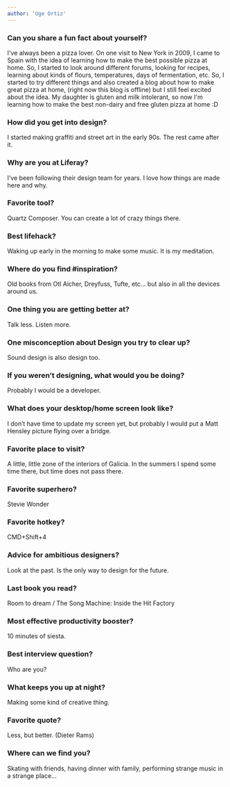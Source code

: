 ```yaml
---
author: 'Uge Ortiz'
---
```


### Can you share a fun fact about yourself?

I've always been a pizza lover. On one visit to New York in 2009, I came to Spain with the idea of learning how to make the best possible pizza at home. So, I started to look around different forums, looking for recipes, learning about kinds of flours, temperatures, days of fermentation, etc. So, I started to try different things and also created a blog about how to make great pizza at home, (right now this blog is offline) but I still feel excited about the idea. My daughter is gluten and milk intolerant, so now I'm learning how to make the best non-dairy and free gluten pizza at home :D 


### How did you get into design?

I started making graffiti and street art in the early 90s. The rest came after it. 


### Why are you at Liferay?

I’ve been following their design team for years. I love how things are made here and why. 


### Favorite tool?

Quartz Composer. You can create a lot of crazy things there. 


### Best lifehack?

Waking up early in the morning to make some music. It is my meditation. 


### Where do you find #inspiration?

Old books from Otl Aicher, Dreyfuss, Tufte, etc… but also in all the devices around us. 


### One thing you are getting better at?

Talk less. Listen more. 


### One misconception about Design you try to clear up?

Sound design is also design too.


### If you weren’t designing, what would you be doing?

Probably I would be a developer.


### What does your desktop/home screen look like?

I don’t have time to update my screen yet, but probably I would put a Matt Hensley picture flying over a bridge. 


### Favorite place to visit?

A little, little zone of the interiors of Galicia. In the summers I spend some time there, but time does not pass there. 


### Favorite superhero?

Stevie Wonder 


### Favorite hotkey?

CMD+Shift+4


### Advice for ambitious designers?

Look at the past. Is the only way to design for the future. 


### Last book you read?

Room to dream  / The Song Machine: Inside the Hit Factory


### Most effective productivity booster?

10 minutes of siesta. 


### Best interview question?

Who are you? 


### What keeps you up at night?

Making some kind of creative thing.


### Favorite quote?

Less, but better. (Dieter Rams)


### Where can we find you?

Skating with friends, having dinner with family, performing strange music in a strange place…

